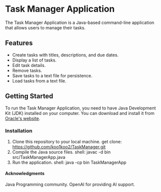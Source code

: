# Task Manager Application

The Task Manager Application is a Java-based command-line application that allows users to manage their tasks.

## Features

- Create tasks with titles, descriptions, and due dates.
- Display a list of tasks.
- Edit task details.
- Remove tasks.
- Save tasks to a text file for persistence.
- Load tasks from a text file.

## Getting Started

To run the Task Manager Application, you need to have Java Development Kit (JDK) installed on your computer. You can download and install it from [Oracle's website](https://www.oracle.com/java/technologies/javase-downloads.html).

### Installation

1. Clone this repository to your local machine.
   get clone: https://github.com/koo1koo2/TaskManager.git
2. Compile the Java source files.
  shell: javac -d bin src/TaskManagerApp.java
3. Run the application.
  shell: java -cp bin TaskManagerApp

#### Acknowledgments
Java Programming community.
OpenAI for providing AI support.
